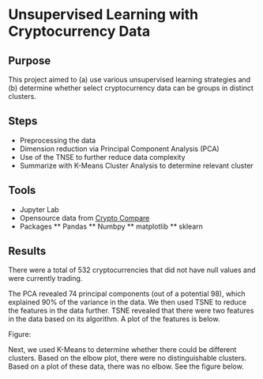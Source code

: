# Unsupervised Learning with Cryptocurrency Data

## Purpose

This project aimed to (a) use various unsupervised learning strategies and (b) determine whether select cryptocurrency data can be groups in distinct clusters.  

## Steps

* Preprocessing the data
* Dimension reduction via Principal Component Analysis (PCA)
* Use of the TNSE to further reduce data complexity
* Summarize with K-Means Cluster Analysis to determine relevant cluster

## Tools

*  Jupyter Lab
*  Opensource data from [Crypto Compare](https://min-api.cryptocompare.com/data/all/coinlist)
*  Packages
**  Pandas
**  Numbpy
**  matplotlib
**  sklearn

## Results

There were a total of 532 cryptocurrencies that did not have null values and were currently trading. 

The PCA revealed 74 principal components (out of a potential 98), which explained 90% of the variance in the data. We then used TSNE to reduce the features in the data further. TSNE revealed that there were two features in the data based on its algorithm. A plot of the features is below.   

Figure: 

Next, we used K-Means to determine whether there could be different clusters.  Based on the elbow plot, there were no distinguishable clusters.  Based on a plot of these data, there was no elbow. See the figure below.